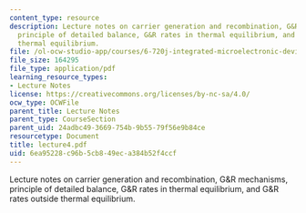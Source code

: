 ```yaml
---
content_type: resource
description: Lecture notes on carrier generation and recombination, G&R mechanisms,
  principle of detailed balance, G&R rates in thermal equilibrium, and G&R rates outside
  thermal equilibrium.
file: /ol-ocw-studio-app/courses/6-720j-integrated-microelectronic-devices-spring-2007/6ea95228c96b5cb849eca384b52f4ccf_lecture4.pdf
file_size: 164295
file_type: application/pdf
learning_resource_types:
- Lecture Notes
license: https://creativecommons.org/licenses/by-nc-sa/4.0/
ocw_type: OCWFile
parent_title: Lecture Notes
parent_type: CourseSection
parent_uid: 24adbc49-3669-754b-9b55-79f56e9b84ce
resourcetype: Document
title: lecture4.pdf
uid: 6ea95228-c96b-5cb8-49ec-a384b52f4ccf
---
```

Lecture notes on carrier generation and recombination, G&R mechanisms, principle of detailed balance, G&R rates in thermal equilibrium, and G&R rates outside thermal equilibrium.